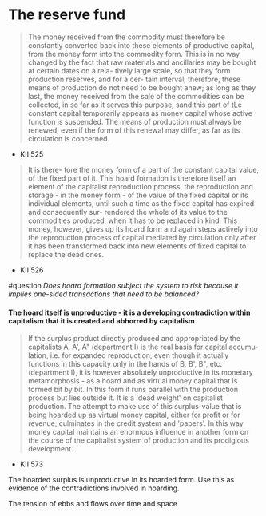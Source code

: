 # The reserve fund

> The money   received from the commodity must therefore be constantly converted   back into these elements of productive capital, from the money form   into the commodity form. This is in no way changed by the fact that   raw materials and ancillaries may be bought at certain dates on a rela-  tively large scale, so that they form production reserves, and for a cer-  tain interval, therefore, these means of production do not need to be   bought anew; as long as they last, the money received from the sale of   the commodities can be collected, in so far as it serves this purpose, sand   this part of tLe constant capital temporarily appears as money capital   whose active function is suspended. The means of production must   always be renewed, even if the form of this renewal may differ, as far as   its circulation is concerned.
- KII 525

> It is there- fore the money form of a part of the constant capital value, of the fixed part of it. This hoard formation is therefore itself an element of the capitalist reproduction process, the reproduction and storage - in the money form - of the value of the fixed capital or its individual elements, until such a time as the fixed capital has expired and consequently sur- rendered the whole of its value to the commodities produced, when it has to be replaced in kind. This money, however, gives up its hoard form and again steps actively into the reproduction process of capital mediated by circulation only after it has been transformed back into new elements of fixed capital to replace the dead ones.
- KII 526

#question
_Does hoard formation subject the system to risk because it implies one-sided transactions that need to be balanced?_

#### The hoard itself is unproductive - it is a developing contradiction within capitalism that it is created and abhorred by capitalism
> If the surplus product directly produced and appropriated by the   capitalists A, A', A" (department I) is the real basis for capital accumu-  lation, i.e. for expanded reproduction, even though it actually functions   in this capacity only in the hands of B, B', B", etc. (department I), it is   however absolutely unproductive in its monetary metamorphosis - as a   hoard and as virtual money capital that is formed bit by bit. In this   form it runs parallel with the production process but lies outside it. It   is a 'dead weight' on capitalist production. The attempt to make use of   this surplus-value that is being hoarded up as virtual money capital,   either for profit or for revenue, culminates in the credit system and   'papers'. In this way money capital maintains an enormous influence   in another form on the course of the capitalist system of production and   its prodigious development.
- KII 573

The hoarded surplus is unproductive in its hoarded form. Use this as evidence of the contradictions involved in hoarding.


The tension of ebbs and flows over time and space
